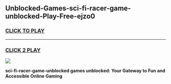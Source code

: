 
## Unblocked-Games-sci-fi-racer-game-unblocked-Play-Free-ejzo0
<h3>
<a href="https://premium76.site?title=sci-fi-racer-game-unblocked&ref=17A">CLICK TO PLAY</a></h3>
<hr>

<h3>
<a href="https://premium76.site?title=sci-fi-racer-game-unblocked&ref=17A">CLICK 2 PLAY</a>
  
</h3>

<a href="https://premium76.site?title=sci-fi-racer-game-unblocked&ref=17A"><img src="https://clearcache.store/games.png"></a>


**sci-fi-racer-game-unblocked games unblocked: Your Gateway to Fun and Accessible Online Gaming**
